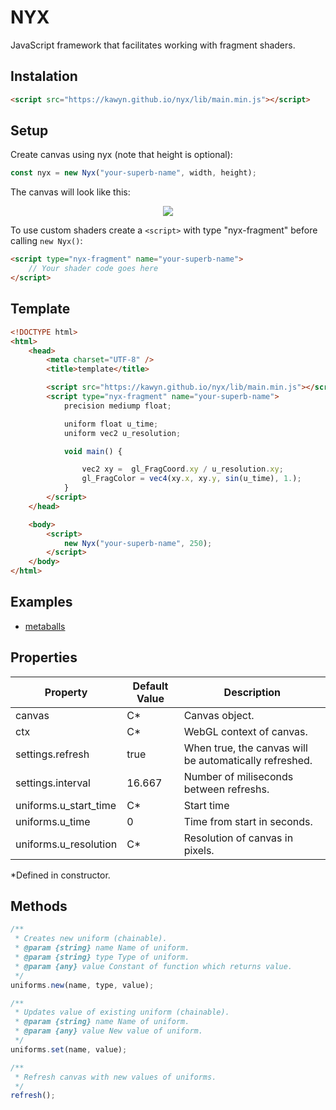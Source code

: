 # NYX

JavaScript framework that facilitates working with fragment shaders.

## Instalation

```html
<script src="https://kawyn.github.io/nyx/lib/main.min.js"></script>
```

## Setup

Create canvas using nyx (note that height is optional):

```js
const nyx = new Nyx("your-superb-name", width, height);
```

The canvas will look like this: <br />

<p align="center">
  <img src="https://user-images.githubusercontent.com/51327713/120539723-28d7ea80-c3e8-11eb-933e-7675815aade3.png"/>
</p>

To use custom shaders create a `<script>` with type "nyx-fragment" before calling `new Nyx()`:

```html
<script type="nyx-fragment" name="your-superb-name">
    // Your shader code goes here
</script>
```

## Template

```html
<!DOCTYPE html>
<html>
    <head>
        <meta charset="UTF-8" />
        <title>template</title>

        <script src="https://kawyn.github.io/nyx/lib/main.min.js"></script>
        <script type="nyx-fragment" name="your-superb-name">
            precision mediump float;

            uniform float u_time;
            uniform vec2 u_resolution;

            void main() {

                vec2 xy =  gl_FragCoord.xy / u_resolution.xy;
                gl_FragColor = vec4(xy.x, xy.y, sin(u_time), 1.);
            }
        </script>
    </head>

    <body>
        <script>
            new Nyx("your-superb-name", 250);
        </script>
    </body>
</html>
```

## Examples

-   [metaballs](https://kawyn.github.io/nyx/docs/examples/metaballs.html)

##

## Properties

| Property              | Default Value | Description                                            |
| --------------------- | ------------- | ------------------------------------------------------ |
| canvas                | C\*           | Canvas object.                                         |
| ctx                   | C\*           | WebGL context of canvas.                               |
| settings.refresh      | true          | When true, the canvas will be automatically refreshed. |
| settings.interval     | 16.667        | Number of miliseconds between refreshs.                |
| uniforms.u_start_time | C\*           | Start time                                             |
| uniforms.u_time       | 0             | Time from start in seconds.                            |
| uniforms.u_resolution | C\*           | Resolution of canvas in pixels.                        |

\*Defined in constructor.

## Methods

```js
/**
 * Creates new uniform (chainable).
 * @param {string} name Name of uniform.
 * @param {string} type Type of uniform.
 * @param {any} value Constant of function which returns value.
 */
uniforms.new(name, type, value);

/**
 * Updates value of existing uniform (chainable).
 * @param {string} name Name of uniform.
 * @param {any} value New value of uniform.
 */
uniforms.set(name, value);

/**
 * Refresh canvas with new values of uniforms.
 */
refresh();
```

